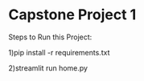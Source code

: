 # Capstone Project 1

Steps to Run this Project:

1)pip install -r requirements.txt

2)streamlit run home.py
